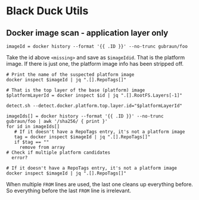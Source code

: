 # Black Duck Utils

## Docker image scan - application layer only

```
imageId = docker history --format '{{ .ID }}' --no-trunc gubraun/foo
```

Take the id above ```<missing>``` and save as ```$imageIdid```. That is the platform image. If there is just one, the platform image info has been stripped off.

```
# Print the name of the suspected platform image
docker inspect $imageId | jq ".[].RepoTags[]"
```

```
# That is the top layer of the base (platform) image
$platformLayerId = docker inspect $id | jq ".[].RootFS.Layers[-1]"
```

```
detect.sh --detect.docker.platform.top.layer.id="$platformLayerId"
```
 
 
```
imageIds[] = docker history --format '{{ .ID }}' --no-trunc gubraun/foo | awk '/sha256/ { print }'
for id in imageIds[]
   # If it doesn't have a RepoTags entry, it's not a platform image
   tag = docker inspect $imageId | jq ".[].RepoTags[]"
   if $tag == ""
     remove from array
# Check if multiple platform candidates
  error?

# If it doesn't have a RepoTags entry, it's not a platform image
docker inspect $imageId | jq ".[].RepoTags[]"

```

When multiple `FROM` lines are used, the last one cleans up everything before. So everything before the last `FROM` line is irrelevant.
